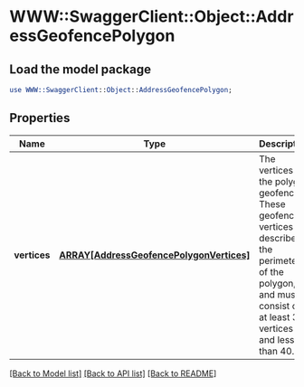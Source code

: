 # WWW::SwaggerClient::Object::AddressGeofencePolygon

## Load the model package
```perl
use WWW::SwaggerClient::Object::AddressGeofencePolygon;
```

## Properties
Name | Type | Description | Notes
------------ | ------------- | ------------- | -------------
**vertices** | [**ARRAY[AddressGeofencePolygonVertices]**](AddressGeofencePolygonVertices.md) | The vertices of the polygon geofence. These geofence vertices describe the perimeter of the polygon, and must consist of at least 3 vertices and less than 40. | [optional] 

[[Back to Model list]](../README.md#documentation-for-models) [[Back to API list]](../README.md#documentation-for-api-endpoints) [[Back to README]](../README.md)


